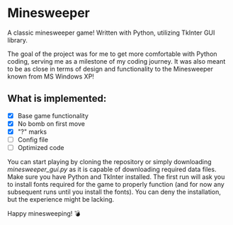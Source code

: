 # Minesweeper
A classic minesweeper game! Written with Python, utilizing TkInter GUI library.

The goal of the project was for me to get more comfortable with Python coding, serving me as a milestone of my coding journey.
It was also meant to be as close in terms of design and functionality to the Minesweeper known from MS Windows XP!

## What is implemented:
- [x] Base game functionality
- [x] No bomb on first move
- [x] "?" marks
- [ ] Config file
- [ ] Optimized code

You can start playing by cloning the repository or simply downloading *minesweeper_gui.py* as it is capable of downloading required data files.
Make sure you have Python and TkInter installed.
The first run will ask you to install fonts required for the game to properly function (and for now any subsequent runs until you install the fonts). You can deny the installation, but the experience might be lacking.

Happy minesweeping! 💣
